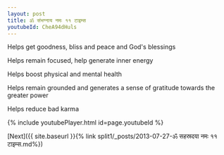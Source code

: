 ```yaml
---
layout: post
title: ॐ संभग्नाय नमः ११ टाइम्स
youtubeId: CheA94dHuls
---
```

 
 
Helps get goodness, bliss and peace and God's blessings
 
Helps remain focused, help generate inner energy 
 
Helps boost physical and mental health 
 
Helps remain grounded and generates a sense of gratitude towards the greater power 
 
Helps reduce bad karma
 
 
 
 


{% include youtubePlayer.html id=page.youtubeId %}
 
[Next]({{ site.baseurl }}{% link  split1/_posts/2013-07-27-ॐ सहस्रदया नमः ११ टाइम्स.md%})
 
